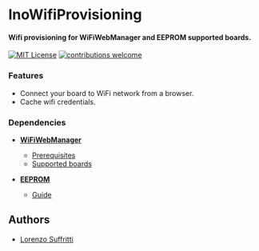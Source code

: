 
# InoWifiProvisioning

#### Wifi provisioning for WiFiWebManager and EEPROM supported boards.




[![MIT License](https://img.shields.io/badge/License-MIT-green.svg)](https://choosealicense.com/licenses/mit/) 
[![contributions welcome](https://img.shields.io/badge/contributions-welcome-brightgreen.svg?style=flat)](#Contributing)
### Features

- Connect your board to WiFi network from a browser.
- Cache wifi credentials.


### Dependencies

- [**WiFiWebManager**](https://github.com/khoih-prog/WiFiWebServer)
    - [Prerequisites](https://github.com/khoih-prog/WiFiWebServer/blob/master/README.md#prerequisites)
    - [Supported boards](https://github.com/khoih-prog/WiFiWebServer/blob/master/README.md#currently-supported-boards)

- [**EEPROM**](https://docs.arduino.cc/learn/built-in-libraries/eeprom)
    - [Guide](https://docs.arduino.cc/learn/programming/eeprom-guide)


## Authors

- [Lorenzo Suffritti](https://github.com/Suffro)

